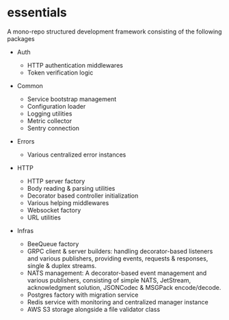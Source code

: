 # essentials

A mono-repo structured development framework consisting of the following packages

- Auth
  - HTTP authentication middlewares
  - Token verification logic
    
- Common
  - Service bootstrap management
  - Configuration loader
  - Logging utilities
  - Metric collector
  - Sentry connection

- Errors
  - Various centralized error instances

- HTTP
  - HTTP server factory
  - Body reading & parsing utilities
  - Decorator based controller initialization
  - Various helping middlewares
  - Websocket factory
  - URL utilities

- Infras
  - BeeQueue factory
  - GRPC client & server builders: handling decorator-based listeners and various publishers, providing events, requests & responses, single & duplex streams.
  - NATS management: A decorator-based event management and various publishers, consisting of simple NATS, JetStream, acknowledgment solution, JSONCodec & MSGPack encode/decode.
  - Postgres factory with migration service
  - Redis service with monitoring and centralized manager instance
  - AWS S3 storage alongside a file validator class
